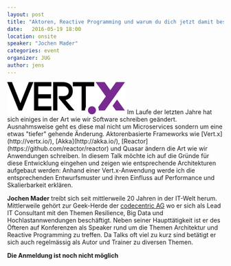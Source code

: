 ```yaml
---
layout: post
title: "Aktoren, Reactive Programming und warum du dich jetzt damit beschäftigen solltest"
date:   2016-05-19 18:00
location: onsite
speaker: "Jochen Mader" 
categories: event
organizer: JUG
author: jens
---
```

<img src="/assets/articles/2016/vertx-logo.png" class="speaker" />
Im Laufe der letzten Jahre hat sich einiges in der Art wie wir Software schreiben geändert. 
Ausnahmsweise geht es diese mal nicht um Microservices sondern um eine etwas "tiefer" gehende 
Änderung.
Aktorenbasierte Frameworks wie [Vert.x](http://vertx.io/), [Akka](http://akka.io/), 
[Reactor](https://github.com/reactor/reactor) und Quasar ändern die Art wie wir Anwendungen schreiben.
In diesem Talk möchte ich auf die Gründe für diese Entwicklung eingehen und zeigen wie entsprechende 
Architekturen aufgebaut werden:
Anhand einer Vert.x-Anwendung werde ich die entsprechenden Entwurfsmuster und ihren Einfluss auf 
Performance und Skalierbarkeit erklären.

**Jochen Mader** treibt sich seit mittlerweile 20 Jahren in der IT-Welt herum. Mittlerweile gehört 
zur Geek-Herde der [codecentric AG](https://www.codecentric.de/) wo er sich als Lead IT Consultant
 mit den Themen Resilience, 
Big Data und Hochlastannwendungen beschäftigt.
Neben seiner Haupttätigkeit ist er des Öfteren auf Konferenzen als Speaker rund um die Themen 
Architektur und Reactive Programming zu treffen. Da Talks oft viel zu kurz sind betätigt er sich 
auch regelmässig als Autor und Trainer zu diversen Themen.

**Die Anmeldung ist noch nicht möglich**